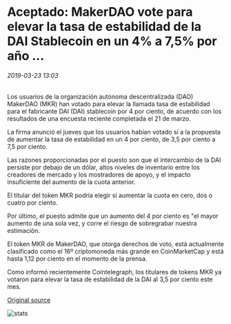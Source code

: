 # Aceptado: MakerDAO vote para elevar la tasa de estabilidad de la DAI Stablecoin en un 4% a 7,5% por año ...

###### 2019-03-23 13:03

Los usuarios de la organización autónoma descentralizada (DAO) MakerDAO (MKR) han votado para elevar la llamada tasa de estabilidad para el fabricante DAI (DAI) stablecoin por 4 por ciento, de acuerdo con los resultados de una encuesta reciente completada el 21 de marzo.

La firma anunció el jueves que los usuarios habían votado sí a la propuesta de aumentar la tasa de estabilidad en un 4 por ciento, de 3,5 por ciento a 7,5 por ciento.

Las razones proporcionadas por el puesto son que el intercambio de la DAI persiste por debajo de un dólar, altos niveles de inventario entre los creadores de mercado y los mostradores de apoyo, y el impacto insuficiente del aumento de la cuota anterior.

El titular del token MKR podría elegir si aumentar la cuota en cero, dos o cuatro por ciento.

Por último, el puesto admite que un aumento del 4 por ciento es "el mayor aumento de una sola vez, y corre el riesgo de sobregrabar nuestra estimación.

El token MKR de MakerDAO, que otorga derechos de voto, está actualmente clasificado como el 16º criptomoneda más grande en CoinMarketCap y está hasta 1,12 por ciento en el momento de la prensa.

Como informó recientemente Cointelegraph, los titulares de tokens MKR ya votaron para elevar la tasa de estabilidad de la DAI al 3,5 por ciento este mes.

[Original source](https://cointelegraph.com/news/accepted-makerdao-vote-to-raise-dai-stablecoin-stability-fee-by-4-to-75-per-year)

![stats](https://c.statcounter.com/11760860/0/a89fa40b/1/ "stats")